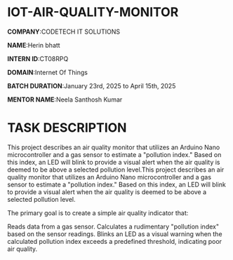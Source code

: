 # IOT-AIR-QUALITY-MONITOR

**COMPANY**:CODETECH IT SOLUTIONS

**NAME**:Herin bhatt

**INTERN ID**:CT08RPQ

**DOMAIN**:Internet Of Things

**BATCH DURATION**:January 23rd, 2025 to April 15th, 2025

**MENTOR NAME**:Neela Santhosh Kumar

# TASK DESCRIPTION

This project describes an air quality monitor that utilizes an Arduino Nano microcontroller and a gas sensor to estimate a "pollution index." Based on this index, an LED will blink to provide a visual alert when the air quality is deemed to be above a selected pollution level.This project describes an air quality monitor that utilizes an Arduino Nano microcontroller and a gas sensor to estimate a "pollution index." Based on this index, an LED will blink to provide a visual alert when the air quality is deemed to be above a selected pollution level.

The primary goal is to create a simple air quality indicator that:

Reads data from a gas sensor.
Calculates a rudimentary "pollution index" based on the sensor readings.
Blinks an LED as a visual warning when the calculated pollution index exceeds a predefined threshold, indicating poor air quality.
